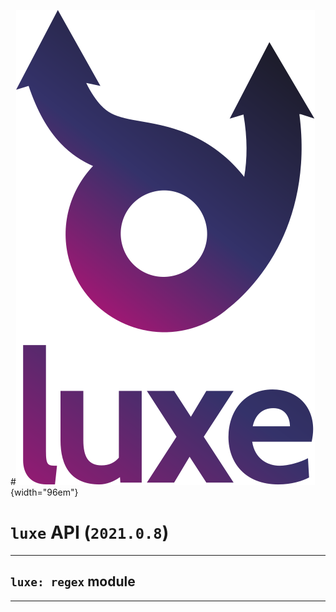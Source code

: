 #![](../images/luxe-dark.svg){width="96em"}

# `luxe` API (`2021.0.8`)  


---

## `luxe: regex` module


---

